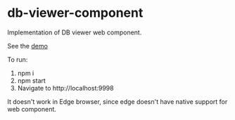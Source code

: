 # db-viewer-component

Implementation of DB viewer web component.

See the [demo](https://ayeressian.github.io/db-viewer-component/)

To run:
  1. npm i
  2. npm start
  3. Navigate to http://localhost:9998

It doesn't work in Edge browser, since edge doesn't have native support for web component.
